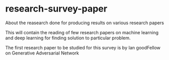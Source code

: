 # research-survey-paper
About the reasearch done for producing results on various research papers 

This will contain the reading of few research papers on machine learning and deep learning for finding solution to particular problem.

The first research paper to be studied for this survey is by Ian goodFellow on Generative Adversarial Network 
